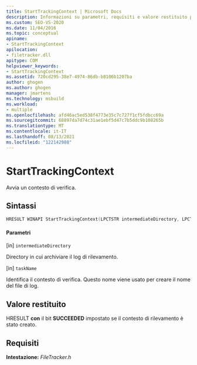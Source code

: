 ```yaml
---
title: StartTrackingContext | Microsoft Docs
description: Informazioni su parametri, requisiti e valore restituito per MSBuild StartTrackingContext, che avvia un contesto di rilevamento.
ms.custom: SEO-VS-2020
ms.date: 11/04/2016
ms.topic: conceptual
apiname:
- StartTrackingContext
apilocation:
- filetracker.dll
apitype: COM
helpviewer_keywords:
- StartTrackingContext
ms.assetid: 720cd295-38e7-4974-86db-b8106b1207ba
author: ghogen
ms.author: ghogen
manager: jmartens
ms.technology: msbuild
ms.workload:
- multiple
ms.openlocfilehash: afd46ac5ed538f4773e35c7c727f1cf5fdbcc69a
ms.sourcegitcommit: 68897da7d74c31ae1ebf5d47c7b5ddc9b108265b
ms.translationtype: MT
ms.contentlocale: it-IT
ms.lasthandoff: 08/13/2021
ms.locfileid: "122142988"
---
```

# <a name="starttrackingcontext"></a>StartTrackingContext

Avvia un contesto di verifica.

## <a name="syntax"></a>Sintassi

```cpp
HRESULT WINAPI StartTrackingContext(LPCTSTR intermediateDirectory, LPCTSTR taskName);
```

#### <a name="parameters"></a>Parametri

[in] `intermediateDirectory`

 Directory in cui archiviare il log di rilevamento.

[in] `taskName`

 Identifica il contesto di verifica. Questo nome viene usato per creare il nome del file di log.

## <a name="return-value"></a>Valore restituito

 HRESULT **con** il bit **SUCCEEDED** impostato se il contesto di rilevamento è stato creato.

## <a name="requirements"></a>Requisiti

 **Intestazione:** *FileTracker.h*
